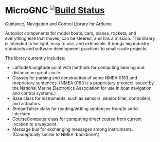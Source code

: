 # MicroGNC [![Build Status](https://travis-ci.org/pavelbobov/MicroGNC.svg?branch=master)](https://travis-ci.org/pavelbobov/MicroGNC)

Guidance, Navigation and Control Library for Arduino

Autopilot components for model boats, cars, planes, rockets, and everything else that moves, can be steered, and has a mission. This library is intended to be light, easy to use, and extensible. It brings big industry standards and software development practices to small-scale projects.     

The library currently includes:
* Latitude/Longitude point with methods for computing bearing and distance on great-circle.  
* Classes for parsing and construction of some NMEA 0183 and proprietary sentences. (NMEA 0183 is a proprietary protocol issued by the National Marine Electronics Association for use in boat navigation and control systems.)
* Base class for instruments, such as sensors, sensor filter, controllers, and actuators.  
* StreamTalker class for reading/writing sentences from/to serial interface.
* CourseComputer class for computing direct course from current location to a waypoint.
* Message bus for exchanging messages among instruments. (Conceptually similar to NMEA 'backbone'.)
 
